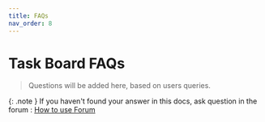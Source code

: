 ```yaml
---
title: FAQs
nav_order: 8
---
```


# Task Board FAQs

> Questions will be added here, based on users queries.

{: .note } If you haven't found your answer in this docs, ask question in the forum : [How to use Forum](../Advanced/HowToCreateRequest.md)

